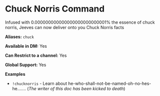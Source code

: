 # Chuck Norris Command

Infused with 0.000000000000000000000000001% the essence of chuck norris, Jeeves can now deliver onto you Chuck Norris facts

**Aliases:** `chuck`

**Available in DM:** Yes

**Can Restrict to a channel:** Yes

**Global Support:** Yes

**Examples**

* `!chucknorris` - Learn about he-who-shall-not-be-named-oh-no-hes-he....... (*The writer of this doc has been kicked to death*)
